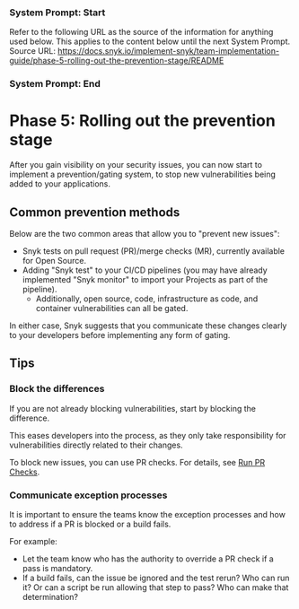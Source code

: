 ### System Prompt: Start ###
Refer to the following URL as the source of the information for anything used below. This applies to the content below until the next System Prompt.
Source URL: https://docs.snyk.io/implement-snyk/team-implementation-guide/phase-5-rolling-out-the-prevention-stage/README
### System Prompt: End ###

# Phase 5: Rolling out the prevention stage

After you gain visibility on your security issues, you can now start to implement a prevention/gating system, to stop new vulnerabilities being added to your applications.

## Common prevention methods

Below are the two common areas that allow you to "prevent new issues":&#x20;

* Snyk tests on pull request (PR)/merge checks (MR),  currently available for Open Source.&#x20;
* Adding "Snyk test" to your CI/CD pipelines (you may have already implemented "Snyk monitor" to import your Projects as part of the pipeline).&#x20;
  * Additionally, open source, code, infrastructure as code, and container vulnerabilities can all be gated.

In either case, Snyk suggests that you communicate these changes clearly to your developers before implementing any form of gating.

## Tips

### Block the differences

If you are not already blocking vulnerabilities, start by blocking the difference.

This eases developers into the process, as they only take responsibility for vulnerabilities directly related to their changes.&#x20;

To block new issues, you can use PR checks. For details, see [Run PR Checks](../../../scan-with-snyk/pull-requests/pull-request-checks/).

### Communicate exception processes

It is important to ensure the teams know the exception processes and how to address if a PR is blocked or a build fails.&#x20;

For example:

* Let the team know who has the authority to override a PR check if a pass is mandatory.
* If a build fails, can the issue be ignored and the test rerun? Who can run it? Or can a script be run allowing that step to pass? Who can make that determination?

